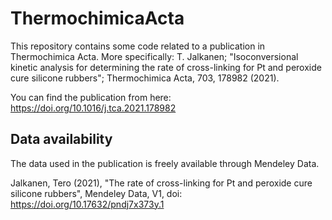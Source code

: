 # ThermochimicaActa

This repository contains some code related to a publication in Thermochimica Acta.
More specifically: 
T. Jalkanen; "Isoconversional kinetic analysis for determining the rate of cross-linking for Pt and peroxide cure silicone rubbers"; Thermochimica Acta, 703, 178982 (2021).

You can find the publication from here: https://doi.org/10.1016/j.tca.2021.178982

## Data availability

The data used in the publication is freely available through Mendeley Data. 

Jalkanen, Tero (2021), "The rate of cross-linking for Pt and peroxide cure silicone rubbers", Mendeley Data, V1, doi:
https://doi.org/10.17632/pndj7x373y.1
